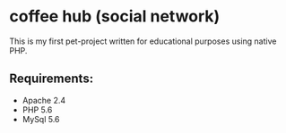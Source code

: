 # coffee hub (social network)
This is my first pet-project written for educational purposes using native PHP.

## Requirements:
* Apache 2.4
* PHP 5.6
* MySql 5.6

